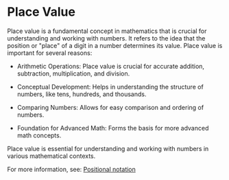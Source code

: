 # Place Value

Place value is a fundamental concept in mathematics that is crucial for understanding and working with numbers. It refers to the idea that the position or "place" of a digit in a number determines its value. Place value is important for several reasons:

* Arithmetic Operations: Place value is crucial for accurate addition, subtraction, multiplication, and division.

* Conceptual Development: Helps in understanding the structure of numbers, like tens, hundreds, and thousands.


* Comparing Numbers: Allows for easy comparison and ordering of numbers.

* Foundation for Advanced Math: Forms the basis for more advanced math concepts. 

Place value is essential for understanding and working with numbers in various mathematical contexts.

For more information, see: [Positional notation](https://en.wikipedia.org/wiki/Positional_notation)

